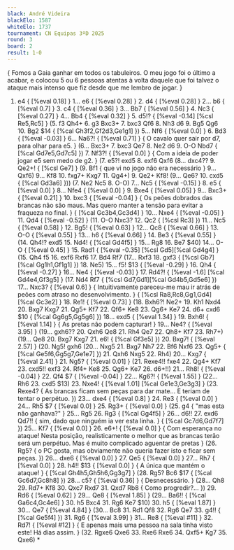 ```yaml
---
black: André Videira
blackElo: 1587
whiteElo: 1737
tournament: CN Equipas 3ªD 2025
round: 3
board: 2
result: 1-0
---
```


{ Fomos a Gaia ganhar em todos os tabuleiros. O meu jogo foi o último a acabar, e colocou 5 ou 6 pessoas atentas à volta daquele que foi talvez o ataque mais intenso que fiz desde que me lembro de jogar. }
1. e4 { [%eval 0.18] } 1... e6 { [%eval 0.28] } 2. d4 { [%eval 0.28] } 2... b6 { [%eval 0.7] } 3. c4 { [%eval 0.36] } 3... Bb7 { [%eval 0.56] } 4. Nc3 { [%eval 0.27] } 4... Bb4 { [%eval 0.32] } 5. d5!? { [%eval -0.14] [%csl Re5,Rc5] } (5. f3 Qh4+ 6. g3 Bxc3+ 7. bxc3 Qf6 8. Nh3 d6 9. Bg5 Qg6 10. Bg2 $14 { [%cal Gh3f2,Gf2d3,Ge1g1] }) 5... Nf6 { [%eval 0.0] } 6. Bd3 { [%eval -0.03] } 6... Na6?! { [%eval 0.71] } { O cavalo quer sair por d7, para olhar para e5. } (6... Bxc3+ 7. bxc3 Qe7 8. Ne2 d6 9. O-O Nbd7 { [%cal Gd7e5,Gd7c5] }) 7. Nf3?! { [%eval 0.0] } { Com a ideia de poder jogar e5 sem medo de g2. } (7. e5?! exd5 8. exf6 Qxf6 (8... dxc4?? 9. Qe2+! { [%csl Ge7] } (9. Bf1 { que vi no jogo não era necessário } 9... Qxf6) 9... Kf8 10. fxg7+ Kxg7 11. Qg4+) 9. Qe2+ Kf8! (9... Qe6? 10. cxd5 { [%cal Gd3a6] })) (7. Ne2 Nc5 8. O-O) 7... Nc5 { [%eval -0.15] } 8. e5 { [%eval 0.0] } 8... Nfe4 { [%eval 0.0] } 9. Bxe4 { [%eval 0.05] } 9... Bxc3+ { [%eval 0.21] } 10. bxc3 { [%eval -0.04] } { Os peões dobrados das brancas não são maus. Mas quero manter a tensão para evitar a fraqueza no final. } { [%cal Gc3b4,Gc3d4] } 10... Nxe4 { [%eval -0.05] } 11. Qd4 { [%eval -0.52] } (11. O-O Nxc3? 12. Qc2 { [%csl Rc3] }) 11... Nc5 { [%eval 0.58] } 12. Bg5! { [%eval 0.63] } 12... Qc8 { [%eval 0.66] } 13. O-O { [%eval 0.55] } 13... h6 { [%eval 0.66] } 14. Be3 { [%eval 0.55] } (14. Qh4!? exd5 15. Nd4! { [%cal Gd4f5] } 15... Rg8 16. Be7 $40) 14... O-O { [%eval 0.45] } 15. Rad1 { [%eval -0.35] [%csl Gd5][%cal Gd4g4] } (15. Qh4 f5 16. exf6 Rxf6 17. Bd4 Rf7 (17... Rxf3 18. gxf3 { [%csl Gb7][%cal Gg1h1,Gf1g1] }) 18. Ne5) 15... f5! $13 { [%eval -0.29] } 16. Qh4 { [%eval -0.27] } 16... Ne4 { [%eval -0.03] } 17. Rd4?! { [%eval -1.6] [%cal Gd4e4,Gf3g5] } (17. Nd4 Rf7 { [%csl Gd7,Gd1][%cal Gd4b5,Gd5e6] }) 17... Nxc3? { [%eval 0.6] } { Intuitivamente pareceu-me mau ir atrás de peões com atraso no desenvolvimento. } { [%csl Ra8,Rc8,Gg1,Gd4][%cal Gc3e2] } 18. Re1! { [%eval 0.73] } (18. Bxh6?! Ne2+ 19. Kh1 Nxd4 20. Bxg7 Kxg7 21. Qg5+ Kf7 22. Qf6+ Ke8 23. Qg6+ Ke7 24. d6+ cxd6 $10 { [%cal Gg6g5,Gg5g6] }) 18... exd5 { [%eval 1.34] } 19. Bxh6! { [%eval 1.14] } { As pretas não podem capturar! } 19... Ne4? { [%eval 3.95] } (19... gxh6?? 20. Qxh6 Qe8 21. Rh4 Qe7 22. Qh8+ Kf7 23. Rh7+) (19... Qe8 20. Bxg7 Kxg7 21. e6! { [%cal Gf3e5] }) 20. Bxg7! { [%eval 2.57] } (20. Ng5! gxh6 (20... Nxg5 21. Bxg7 Nh7 22. Bf6 Nxf6 23. Qg5+ { [%cal Ge5f6,Gg5g7,Ge1e7] }) 21. Qxh6 Nxg5 22. Rh4) 20... Kxg7 { [%eval 2.41] } 21. Ng5? { [%eval 0.01] } (21. Rexe4!! fxe4 22. Qg4+ Kf7 23. cxd5!! exf3 24. Rf4+ Ke8 25. Qg6+ Ke7 26. d6+!!) 21... Rh8! { [%eval -0.04] } 22. Qf4 $7 { [%eval -0.04] } 22... Kg6?! { [%eval 1.55] } (22... Rh6 23. cxd5 $13) 23. Nxe4! { [%eval 1.01] [%cal Ge1e3,Ge3g3] } (23. Rexe4? { As brancas ficam sem peças para dar mate... E teriam de tentar o perpétuo. }) 23... dxe4 { [%eval 0.8] } 24. Re3 { [%eval 0.0] } 24... Rh5 $7 { [%eval 0.0] } 25. Rg3+ { [%eval 0.0] } (25. g4 { "mas esta não ganhava?" } 25... Rg5 26. Rg3 { [%cal Gg4f5] } 26... d6!! 27. exd6 Qd7!! { sim, dado que ninguém ia ver esta linha. } { [%cal Gc7d6,Gd7f7] }) 25... Kf7 { [%eval 0.0] } 26. e6+! { [%eval 0.0] } { Com esperança no ataque! Nesta posição, realisticamente o melhor que as brancas terão será um perpétuo. Mas é muito complicado aguentar de pretas } (26. Rg5? { o PC gosta, mas obviamente não queria fazer isto e ficar sem peças. }) 26... dxe6 { [%eval 0.0] } 27. Qe5 { [%eval 0.0] } 27... Rh7 { [%eval 0.0] } 28. h4!! $13 { [%eval 0.0] } { A única que mantém o ataque! } { [%cal Gh4h5,Gh5h6,Gg3g7] } (28. Rg5? Bc6 $17 { [%cal Gc6d7,Gc8h8] }) 28... c5? { [%eval 0.36] } { Desnecessário. } (28... Qh8 29. Rd7+ Kf8 30. Qxc7 Rxd7 31. Qxd7 Rb8 { Como progredir?... }) 29. Rd6 { [%eval 0.62] } 29... Qe8 { [%eval 1.85] } (29... Ba6!! { [%cal Ga6c4,Gc4e6] } 30. h5 Bxc4 31. Rg6 Ke7 $10) 30. h5 { [%eval 1.87] } 30... Qe7 { [%eval 4.84] } (30... Bc8 31. Rd1 Qf8 32. Rg6 Qe7 33. g4!! { [%cal Ge5f4] }) 31. Rg6 { [%eval 3.99] } 31... Re8 { [%eval #11] } 32. Rd7! { [%eval #12] } { E apenas mais uma pessoa na sala tinha visto este! Há dias assim. } (32. Rgxe6 Qxe6 33. Rxe6 Rxe6 34. Qxf5+ Kg7 35. Qxe6) *
